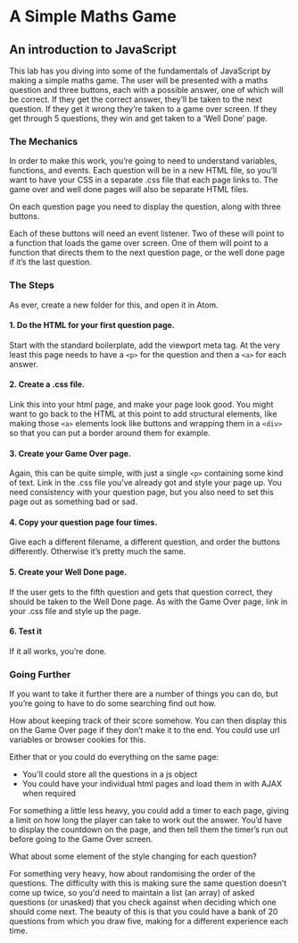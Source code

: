 # A Simple Maths Game
## An introduction to JavaScript

This lab has you diving into some of the fundamentals of JavaScript by making a simple maths game. The user will be presented with a maths question and three buttons, each with a possible answer, one of which will be correct. If they get the correct answer, they’ll be taken to the next question. If they get it wrong they’re taken to a game over screen. If they get through 5 questions, they win and get taken to a ‘Well Done’ page.

### The Mechanics
In order to make this work, you’re going to need to understand variables, functions, and events. Each question will be in a new HTML file, so you’ll want to have your CSS in a separate .css file that each page links to. The game over and well done pages will also be separate HTML files.

On each question page you need to display the question, along with three buttons.

Each of these buttons will need an event listener. Two of these will point to a function that loads the game over screen. One of them will point to a function that directs them to the next question page, or the well done page if it’s the last question.

### The Steps

As ever, create a new folder for this, and open it in Atom.

#### 1.  Do the HTML for your first question page.
Start with the standard boilerplate, add the viewport meta tag. At the very least this page needs to have a `<p>` for the question and then a `<a>` for each answer.

#### 2. Create a .css file.
Link this into your html page, and make your page look good. You might want to go back to the HTML at this point to add structural elements, like making those `<a>` elements look like buttons and wrapping them in a `<div>` so that you can put a border around them for example.

#### 3. Create your Game Over page.
Again, this can be quite simple, with just a single `<p>` containing some kind of text. Link in the .css file you’ve already got and style your page up. You need consistency with your question page, but you also need to set this page out as something bad or sad.

#### 4. Copy your question page four times.
Give each a different filename, a different question, and order the buttons differently. Otherwise it’s pretty much the same.

#### 5. Create your Well Done page.
If the user gets to the fifth question and gets that question correct, they should be taken to the Well Done page. As with the Game Over page, link in your .css file and style up the page.

#### 6. Test it
If it all works, you’re done.

### Going Further
If you want to take it further there are a number of things you can do, but you’re going to have to do some searching find out how.

How about keeping track of their score somehow. You can then display this on the Game Over page if they don’t make it to the end. You could use url variables or browser cookies for this.

Either that or you could do everything on the same page:
 * You'll could store all the questions in a js object
 * You could have your individual html pages and load them in with AJAX when required

For something a little less heavy, you could add a timer to each page, giving a limit on how long the player can take to work out the answer. You’d have to display the countdown on the page, and then tell them the timer’s run out before going to the Game Over screen.  

What about some element of the style changing for each question?  

For something very heavy, how about randomising the order of the questions. The difficulty with this is making sure the same question doesn’t come up twice, so you'd need to maintain a list (an array) of asked questions (or unasked) that you check against when deciding which one should come next. The beauty of this is that you could have a bank of 20 questions from which you draw five, making for a different experience each time.  
